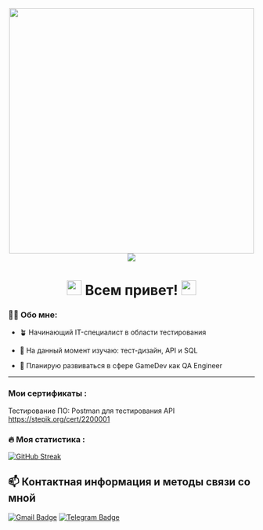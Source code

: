 <div align="center">
  <img src="https://media.giphy.com/media/SWoSkN6DxTszqIKEqv/giphy.gif" width="500"/>
</div>

<div id="badges" align="center">
<img src="https://komarev.com/ghpvc/?username=EvgeniiKhlopin&color=brightgreen&style=flat-square&label=PROFILE+VIEWS"/>
</div>

<h1 align="center">
  <img src="https://media.giphy.com/media/hvRJCLFzcasrR4ia7z/giphy.gif" width="30px"/>
  Всем привет! 
  <img src="https://media.giphy.com/media/hvRJCLFzcasrR4ia7z/giphy.gif" width="30px"/>
</h1>

### :man_technologist: Обо мне:

+ 🪴 Начинающий IT-специалист в области тестирования

+ 📓 На данный момент изучаю: тест-дизайн, API и SQL

+ 🎯 Планирую развиваться в сфере GameDev как QA Engineer

---

### Мои сертификаты :

Тестирование ПО: Postman для тестирования API
https://stepik.org/cert/2200001

### :fire: Моя статистика : 

[![GitHub Streak](https://github-readme-streak-stats.herokuapp.com?user=EvgeniiKhlopin&theme=dark&locale=ru&mode=weekly)](https://git.io/streak-stats)

## :mailbox: Контактная информация и методы связи со мной

[![Gmail Badge](https://img.shields.io/badge/-Gmail-red?style=flat&logo=Gmail&logoColor=white)](mailto:evgenii.khlopin@gmail.com) [![Telegram Badge](https://img.shields.io/badge/-Evgenii_Khlopin-blue?style=flat&logo=Telegram&logoColor=white)](https://t.me/Evgenii_GenOS)
